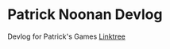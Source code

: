 # Patrick Noonan Devlog
Devlog for Patrick's Games
[Linktree]("https://www.linktr.ee/patricknoonan/")

